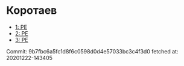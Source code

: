 # Коротаев
- [1: PE](1.md)
- [2: PE](2.md)
- [3: PE](3.md)

Commit: 9b7fbc6a5fc1d8f6c0598d0d4e57033bc3c4f3d0
 fetched at: 20201222-143405
